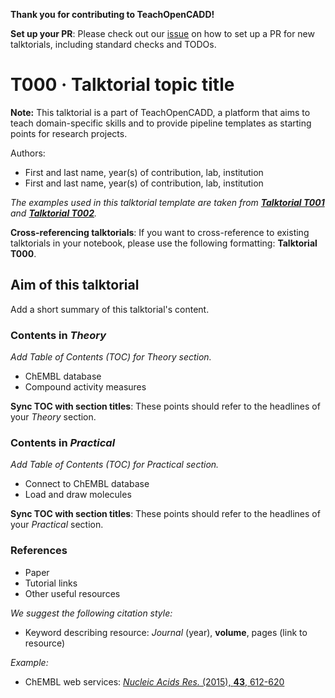<div class="alert alert-block alert-info">

<b>Thank you for contributing to TeachOpenCADD!</b>

</div>


<div class="alert alert-block alert-info">

<b>Set up your PR</b>: Please check out our <a href="https://github.com/volkamerlab/teachopencadd/issues/41">issue</a> on how to set up a PR for new talktorials, including standard checks and TODOs.

</div>


# T000 · Talktorial topic title

**Note:** This talktorial is a part of TeachOpenCADD, a platform that aims to teach domain-specific skills and to provide pipeline templates as starting points for research projects.

Authors:

- First and last name, year(s) of contribution, lab, institution
- First and last name, year(s) of contribution, lab, institution


*The examples used in this talktorial template are taken from [__Talktorial T001__](https://github.com/volkamerlab/teachopencadd/blob/master/teachopencadd/talktorials/T001_query_chembl/talktorial.ipynb) and [__Talktorial T002__](https://github.com/volkamerlab/teachopencadd/blob/master/teachopencadd/talktorials/T002_compound_adme/talktorial.ipynb).*


<div class="alert alert-block alert-info">

<b>Cross-referencing talktorials</b>: If you want to cross-reference to existing talktorials in your notebook, please use the following formatting: <b>Talktorial T000</b>.

</div>


## Aim of this talktorial

Add a short summary of this talktorial's content.


### Contents in *Theory*

_Add Table of Contents (TOC) for Theory section._

* ChEMBL database
* Compound activity measures


<div class="alert alert-block alert-info">

<b>Sync TOC with section titles</b>: These points should refer to the headlines of your <i>Theory</i> section.

</div>


### Contents in *Practical*

_Add Table of Contents (TOC) for Practical section._

* Connect to ChEMBL database
* Load and draw molecules


<div class="alert alert-block alert-info">

<b>Sync TOC with section titles</b>: These points should refer to the headlines of your <i>Practical</i> section.

</div>


### References

* Paper 
* Tutorial links
* Other useful resources

*We suggest the following citation style:*
* Keyword describing resource: <i>Journal</i> (year), <b>volume</b>, pages (link to resource) 

*Example:*
* ChEMBL web services: [<i>Nucleic Acids Res.</i> (2015), <b>43</b>, 612-620](https://academic.oup.com/nar/article/43/W1/W612/2467881) 
